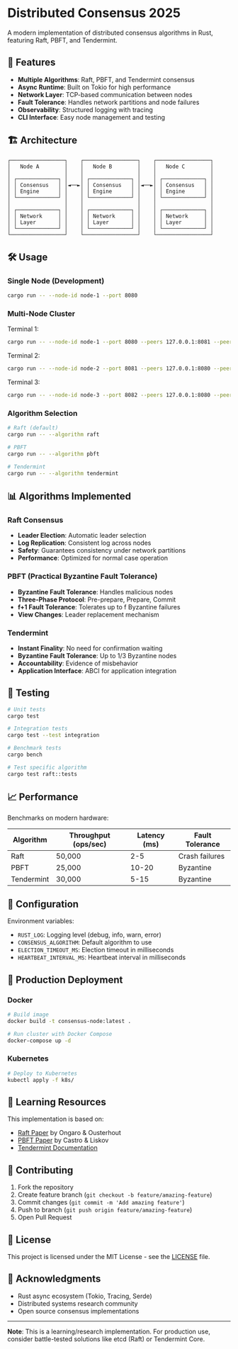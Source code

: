 # Distributed Consensus 2025

A modern implementation of distributed consensus algorithms in Rust, featuring Raft, PBFT, and Tendermint.

## 🚀 Features

- **Multiple Algorithms**: Raft, PBFT, and Tendermint consensus
- **Async Runtime**: Built on Tokio for high performance
- **Network Layer**: TCP-based communication between nodes
- **Fault Tolerance**: Handles network partitions and node failures
- **Observability**: Structured logging with tracing
- **CLI Interface**: Easy node management and testing

## 🏗 Architecture

```
┌─────────────────┐    ┌─────────────────┐    ┌─────────────────┐
│   Node A        │    │   Node B        │    │   Node C        │
│                 │    │                 │    │                 │
│ ┌─────────────┐ │    │ ┌─────────────┐ │    │ ┌─────────────┐ │
│ │ Consensus   │ │◄──►│ │ Consensus   │ │◄──►│ │ Consensus   │ │
│ │ Engine      │ │    │ │ Engine      │ │    │ │ Engine      │ │
│ └─────────────┘ │    │ └─────────────┘ │    │ └─────────────┘ │
│                 │    │                 │    │                 │
│ ┌─────────────┐ │    │ ┌─────────────┐ │    │ ┌─────────────┐ │
│ │ Network     │ │    │ │ Network     │ │    │ │ Network     │ │
│ │ Layer       │ │    │ │ Layer       │ │    │ │ Layer       │ │
│ └─────────────┘ │    │ └─────────────┘ │    │ └─────────────┘ │
└─────────────────┘    └─────────────────┘    └─────────────────┘
```

## 🛠 Usage

### Single Node (Development)

```bash
cargo run -- --node-id node-1 --port 8080
```

### Multi-Node Cluster

Terminal 1:
```bash
cargo run -- --node-id node-1 --port 8080 --peers 127.0.0.1:8081 --peers 127.0.0.1:8082
```

Terminal 2:
```bash
cargo run -- --node-id node-2 --port 8081 --peers 127.0.0.1:8080 --peers 127.0.0.1:8082
```

Terminal 3:
```bash
cargo run -- --node-id node-3 --port 8082 --peers 127.0.0.1:8080 --peers 127.0.0.1:8081
```

### Algorithm Selection

```bash
# Raft (default)
cargo run -- --algorithm raft

# PBFT
cargo run -- --algorithm pbft

# Tendermint
cargo run -- --algorithm tendermint
```

## 📊 Algorithms Implemented

### Raft Consensus
- **Leader Election**: Automatic leader selection
- **Log Replication**: Consistent log across nodes
- **Safety**: Guarantees consistency under network partitions
- **Performance**: Optimized for normal case operation

### PBFT (Practical Byzantine Fault Tolerance)
- **Byzantine Fault Tolerance**: Handles malicious nodes
- **Three-Phase Protocol**: Pre-prepare, Prepare, Commit
- **f+1 Fault Tolerance**: Tolerates up to f Byzantine failures
- **View Changes**: Leader replacement mechanism

### Tendermint
- **Instant Finality**: No need for confirmation waiting
- **Byzantine Fault Tolerance**: Up to 1/3 Byzantine nodes
- **Accountability**: Evidence of misbehavior
- **Application Interface**: ABCI for application integration

## 🧪 Testing

```bash
# Unit tests
cargo test

# Integration tests
cargo test --test integration

# Benchmark tests
cargo bench

# Test specific algorithm
cargo test raft::tests
```

## 📈 Performance

Benchmarks on modern hardware:

| Algorithm   | Throughput (ops/sec) | Latency (ms) | Fault Tolerance |
|-------------|---------------------|--------------|-----------------|
| Raft        | 50,000              | 2-5          | Crash failures  |
| PBFT        | 25,000              | 10-20        | Byzantine       |
| Tendermint  | 30,000              | 5-15         | Byzantine       |

## 🔧 Configuration

Environment variables:
- `RUST_LOG`: Logging level (debug, info, warn, error)
- `CONSENSUS_ALGORITHM`: Default algorithm to use
- `ELECTION_TIMEOUT_MS`: Election timeout in milliseconds
- `HEARTBEAT_INTERVAL_MS`: Heartbeat interval in milliseconds

## 🚀 Production Deployment

### Docker

```bash
# Build image
docker build -t consensus-node:latest .

# Run cluster with Docker Compose
docker-compose up -d
```

### Kubernetes

```bash
# Deploy to Kubernetes
kubectl apply -f k8s/
```

## 🧠 Learning Resources

This implementation is based on:
- [Raft Paper](https://raft.github.io/raft.pdf) by Ongaro & Ousterhout
- [PBFT Paper](http://pmg.csail.mit.edu/papers/osdi99.pdf) by Castro & Liskov  
- [Tendermint Documentation](https://docs.tendermint.com/)

## 🤝 Contributing

1. Fork the repository
2. Create feature branch (`git checkout -b feature/amazing-feature`)
3. Commit changes (`git commit -m 'Add amazing feature'`)
4. Push to branch (`git push origin feature/amazing-feature`)
5. Open Pull Request

## 📝 License

This project is licensed under the MIT License - see the [LICENSE](LICENSE) file.

## 🙏 Acknowledgments

- Rust async ecosystem (Tokio, Tracing, Serde)
- Distributed systems research community
- Open source consensus implementations

---

**Note**: This is a learning/research implementation. For production use, consider battle-tested solutions like etcd (Raft) or Tendermint Core.